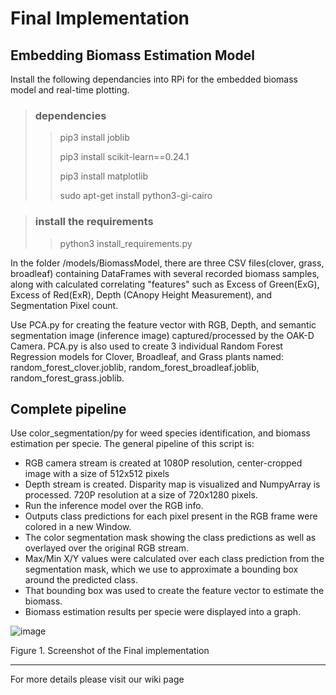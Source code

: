 # Final Implementation

## Embedding Biomass Estimation Model

Install the following dependancies into RPi for the embedded biomass model and real-time plotting. 

> ### **dependencies**
>>
>> pip3 install joblib
>> 
>> pip3 install scikit-learn==0.24.1
>> 
>> pip3 install matplotlib
>> 
>> sudo apt-get install python3-gi-cairo

> ### **install the requirements**
>>
>> python3 install_requirements.py


In the folder /models/BiomassModel, there are three CSV files(clover, grass, broadleaf) containing DataFrames with several recorded biomass samples, along with calculated correlating "features" such as Excess of Green(ExG), Excess of Red(ExR), Depth (CAnopy Height Measurement), and Segmentation Pixel count.

Use PCA.py for creating the feature vector with RGB, Depth, and semantic segmentation image (inference image) captured/processed by the OAK-D Camera. PCA.py is also used to create 3 individual Random Forest Regression models for Clover, Broadleaf, and Grass plants named: random_forest_clover.joblib, random_forest_broadleaf.joblib, random_forest_grass.joblib.

## Complete pipeline

Use color_segmentation/py for weed species identification, and biomass estimation per specie. The general pipeline of this script is:

- RGB camera stream is created at 1080P resolution, center-cropped image with a size of 512x512 pixels
- Depth stream is created. Disparity map is visualized and NumpyArray is processed. 720P resolution at a size of 720x1280 pixels.
- Run the inference model over the RGB info. 
- Outputs class predictions for each pixel present in the RGB frame were colored in a new Window.
- The color segmentation mask showing the class predictions as well as overlayed over the original RGB stream. 
- Max/Min X/Y values were calculated over each class prediction from the segmentation mask, which we use to approximate a bounding box around the predicted class.
- That bounding box was used to create the feature vector to estimate the biomass.
- Biomass estimation results per specie were displayed into a graph.

![image](https://user-images.githubusercontent.com/70924969/125471205-2f4777a9-cd56-499f-b7a7-1d1df0f764f0.png)

Figure 1.  Screenshot of the Final implementation 

---

For more details please visit our wiki page

